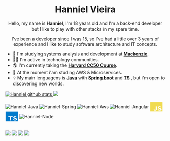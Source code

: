 <h1 align="center"> Hanniel Vieira</h1>
<p align="center"> Hello, my name is <b>Hanniel</b>, I'm 18 years old and I'm a back-end developer but I like to play with other stacks in my spare time. </p>
<p align="center"> I've been a developer since I was 15, so I've had a little over 3 years of experience and I like to study software architecture and IT concepts.</p>

- 🏫 I'm studying systems analysis and development at [**Mackenzie**](https://www.mackenzie.br/).
- 🧑‍💻 I'm active in technology communities.
- 🌎 I'm currently taking the [**Harvard CC50 Course**](https://pll.harvard.edu/course/cs50-introduction-computer-science).
- 📖 At the moment i'am studing AWS & Microservices.
- 💡 My main lenguagens is [**Java**](https://www.oracle.com/br/java/) with [**Spring boot**](https://spring.io/) and [**TS**](https://www.typescriptlang.org/docs/) , but i'm open to discovering new worlds.

<div>
  <a href="https://github.com/hanniel09">
   <img  width="400em"  src="https://github-readme-stats.vercel.app/api?username=hanniel09&show_icons=true&theme=dark&hide_border=true" alt="Hanniel github stats" />
  </a>
  <a href="https://github.com/hanniel09/github-readme-stats">
    <img width="310em"  src="https://github-readme-stats.vercel.app/api/top-langs?username=hanniel09&show_icons=true&theme=dark&locale=en&layout=compact&hide_border=true" />
  </a>
</div>

<div style="display: inline_block"><br>
  <img align="center" alt="Hanniel-Java" height="30" width="40" src="https://cdn.jsdelivr.net/gh/devicons/devicon/icons/java/java-plain.svg">
  <img align="center" alt="Hanniel-Spring" height="30" width="40" src="https://cdn.jsdelivr.net/gh/devicons/devicon/icons/spring/spring-original.svg" /> 
  <img align="center" alt="Hanniel-Aws" height="30" width="40" src="https://cdn.jsdelivr.net/gh/devicons/devicon/icons/amazonwebservices/amazonwebservices-plain-wordmark.svg" />        
  <img align="center" alt="Hanniel-Angular" height="30" width="40" src="https://cdn.jsdelivr.net/gh/devicons/devicon/icons/angularjs/angularjs-plain.svg" />
  <img align="center" alt="Hanniel-Js" height="30" width="40" src="https://raw.githubusercontent.com/devicons/devicon/master/icons/javascript/javascript-plain.svg">
  <img align="center" alt="Hanniel-Ts" height="30" width="40" src="https://raw.githubusercontent.com/devicons/devicon/master/icons/typescript/typescript-plain.svg">
  <img align="center" alt="Hanniel-Node" height="30" width="40" src="https://cdn.jsdelivr.net/gh/devicons/devicon/icons/nodejs/nodejs-original.svg">
</div>
          
          

##
  
<div>
  <a href="https://instagram.com/hanniel_v/" target="_blank"><img src="https://img.shields.io/badge/-Instagram-%23E4405F?style=for-the-badge&logo=instagram&logoColor=white" target="_blank"></a>
  <a href="mailto:hannielvieira1227@gmail.com"><img src="https://img.shields.io/badge/-Gmail-%23333?style=for-the-badge&logo=gmail&logoColor=white" target="_blank"></a>
  <a href="https://www.linkedin.com/in/hanniel-v-aa55a1232/" target="_blank"><img src="https://img.shields.io/badge/-LinkedIn-%230077B5?style=for-the-badge&logo=linkedin&logoColor=white" target="_blank"></a>
  <a href="https://dev.to/hanniel09" target="_blank"><img src="https://img.shields.io/badge/dev.to-0A0A0A?style=for-the-badge&logo=dev.to&logoColor=white"></a>
  

